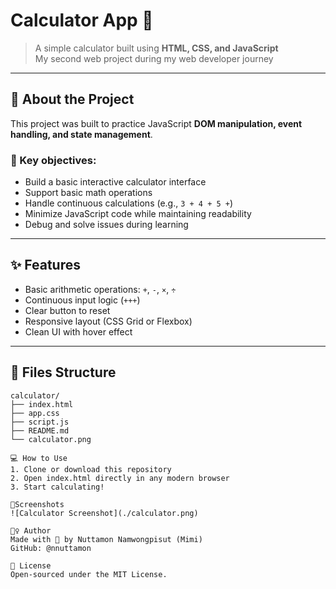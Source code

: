 # Calculator App 🔢

> A simple calculator built using **HTML, CSS, and JavaScript**  
> My second web project during my web developer journey
  
---

## 🚀 About the Project

This project was built to practice JavaScript **DOM manipulation, event handling, and state management**.

### 📌 Key objectives:
- Build a basic interactive calculator interface
- Support basic math operations
- Handle continuous calculations (e.g., `3 + 4 + 5 +`)
- Minimize JavaScript code while maintaining readability
- Debug and solve issues during learning

---

## ✨ Features

- Basic arithmetic operations: `+`, `-`, `×`, `÷`
- Continuous input logic (`+++`)
- Clear button to reset
- Responsive layout (CSS Grid or Flexbox)
- Clean UI with hover effect

---

## 📂 Files Structure

```plaintext
calculator/
├── index.html
├── app.css
├── script.js
├── README.md
└── calculator.png

💻 How to Use
1. Clone or download this repository
2. Open index.html directly in any modern browser
3. Start calculating!

📸Screenshots
![Calculator Screenshot](./calculator.png)

🙋‍♀️ Author
Made with 💙 by Nuttamon Namwongpisut (Mimi)
GitHub: @nnuttamon

📜 License
Open-sourced under the MIT License.